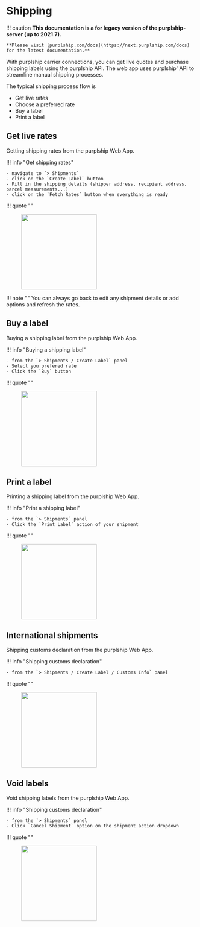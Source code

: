 # Shipping

!!! caution
    **This documentation is a for legacy version of the purplship-server (up to 2021.7).**

    **Please visit [purplship.com/docs](https://next.purplship.com/docs) for the latest documentation.**

With purplship carrier connections, you can get live quotes and purchase shipping labels using the purplship API.
The web app uses purplship' API to streamline manual shipping processes.

The typical shipping process flow is

- Get live rates
- Choose a preferred rate
- Buy a label
- Print a label

## Get live rates

Getting shipping rates from the purplship Web App.

!!! info "Get shipping rates"

    - navigate to `> Shipments`
    - click on the `Create Label` button
    - Fill in the shipping details (shipper address, recipient address, parcel measurements...)
    - click on the `Fetch Rates` button when everything is ready

!!! quote ""
    <figure>
      <img src="/tutos/shipping-live-rates.gif" height="200" />
    </figure>


!!! note ""
    You can always go back to edit any shipment details or add options and refresh the rates.


## Buy a label

Buying a shipping label from the purplship Web App.

!!! info "Buying a shipping label"

    - from the `> Shipments / Create Label` panel
    - Select you prefered rate
    - Click the `Buy` button

!!! quote ""
    <figure>
      <img src="/tutos/shipping-label-purchase.gif" height="200" />
    </figure>


## Print a label

Printing a shipping label from the purplship Web App.

!!! info "Print a shipping label"

    - from the `> Shipments` panel
    - Click the `Print Label` action of your shipment

!!! quote ""
    <figure>
      <img src="/tutos/printing-label.gif" height="200" />
    </figure>


## International shipments

Shipping customs declaration from the purplship Web App.

!!! info "Shipping customs declaration"

    - from the `> Shipments / Create Label / Customs Info` panel

!!! quote ""
    <figure>
      <img src="/tutos/shipping-international-config.gif" height="200" />
    </figure>


## Void labels

Void shipping labels from the purplship Web App.

!!! info "Shipping customs declaration"

    - from the `> Shipments` panel
    - Click `Cancel Shipment` option on the shipment action dropdown

!!! quote ""
    <figure>
      <img src="/tutos/void-shipping-label.gif" height="200" />
    </figure>

